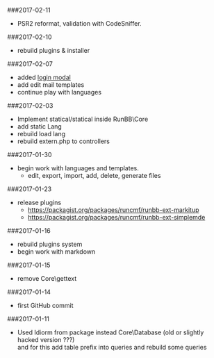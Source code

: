 ###2017-02-11
* PSR2 reformat, validation with CodeSniffer.

###2017-02-10
* rebuild plugins & installer

###2017-02-07
* added [login modal](http://www.smarttutorials.net/login-modal-bootstrap/)
* add edit mail templates
* continue play with languages

###2017-02-03
* Implement statical/statical inside RunBB\Core
* add static Lang
* rebuild load lang
* rebuild extern.php to controllers

###2017-01-30
* begin work with languages and templates.
    * edit, export, import, add, delete, generate files

###2017-01-23
* release plugins
    - https://packagist.org/packages/runcmf/runbb-ext-markitup  
    - https://packagist.org/packages/runcmf/runbb-ext-simplemde

###2017-01-16
* rebuild plugins system
* begin work with markdown

###2017-01-15
* remove Core\gettext

###2017-01-14
* first GitHub commit

###2017-01-11

* Used Idiorm from package instead Core\Database (old or slightly hacked version ???)  
  and for this add table prefix into queries and rebuild some queries
